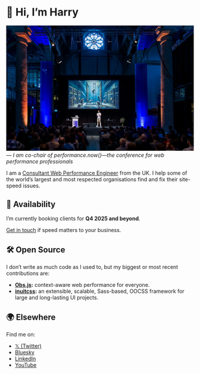 # 👋 Hi, I’m Harry

![](./perfnow-2024.webp)
_— I am co-chair of performance.now()—_the_ conference for web performance
professionals_

I am a [Consultant Web Performance Engineer](https://csswizardry.com/) from the
UK. I help some of the world’s largest and most respected organisations find and
fix their site-speed issues.

## 🚦 Availability

I’m currently booking clients for **Q4 2025 and beyond**.

[Get in touch](https://csswizardry.com/contact/) if speed matters to your
business.

## 🛠️ Open Source

I don’t write as much code as I used to, but my biggest or most recent
contributions are:

* **[Obs.js](https://github.com/csswizardry/Obs.js):** context-aware web
  performance for everyone.
* **[inuitcss](https://github.com/inuitcss/inuitcss):** an extensible, scalable,
  Sass-based, OOCSS framework for large and long-lasting UI projects.

## 🌍 Elsewhere

Find me on:

* [𝕏 (Twitter)](https://twitter.com/csswizardry)
* [Bluesky](https://bsky.app/profile/csswizardry.com)
* [LinkedIn](https://www.linkedin.com/in/csswizardry/)
* [YouTube](https://www.youtube.com/@csswizardry?sub_confirmation=1)
